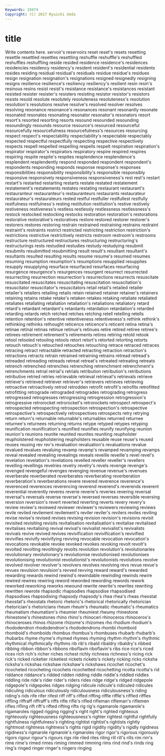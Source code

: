 ```yaml
---
Keywords: 19474 
Copyright: (C) 2017 Ryuichi Ueda
---
```


# title

Write contents here.
servoir's reservoirs reset reset's
resets resetting resettle resettled resettles resettling reshuffle reshuffle's reshuffled reshuffles
reshuffling reside resided residence residence's residences residencies residency residency's resident
resident's residential residents resides residing residual residual's residuals residue residue's
residues resign resignation resignation's resignations resigned resignedly resigning resigns resilience
resilience's resiliency resiliency's resilient resin resin's resinous resins resist resist's
resistance resistance's resistances resistant resisted resister resister's resisters resisting resistor
resistor's resistors resists resold resolute resolutely resoluteness resoluteness's resolution resolution's
resolutions resolve resolve's resolved resolver resolves resolving resonance resonance's resonances
resonant resonantly resonate resonated resonates resonating resonator resonator's resonators resort
resort's resorted resorting resorts resound resounded resounding resoundingly resounds resource
resource's resourced resourceful resourcefully resourcefulness resourcefulness's resources resourcing respect respect's
respectability respectability's respectable respectably respected respectful respectfully respecting respective respectively
respects respell respelled respelling respells respelt respiration respiration's respirator respirator's
respirators respiratory respire respired respires respiring respite respite's respites resplendence
resplendence's resplendent resplendently respond responded respondent respondent's respondents responding responds
response response's responses responsibilities responsibility responsibility's responsible responsibly responsive responsively
responsiveness responsiveness's rest rest's restart restart's restarted restarting restarts restate
restated restatement restatement's restatements restates restating restaurant restaurant's restauranteur restauranteur's
restauranteurs restaurants restaurateur restaurateur's restaurateurs rested restful restfuller restfullest restfully
restfulness restfulness's resting restitution restitution's restive restively restiveness restiveness's restless
restlessly restlessness restlessness's restock restocked restocking restocks restoration restoration's restorations
restorative restorative's restoratives restore restored restorer restorer's restorers restores restoring
restrain restrained restraining restrains restraint restraint's restraints restrict restricted restricting
restriction restriction's restrictions restrictive restrictively restricts restroom restroom's restrooms restructure
restructured restructures restructuring restructuring's restructurings rests restudied restudies restudy restudying
resubmit resubmits resubmitted resubmitting result result's resultant resultant's resultants resulted
resulting results resume resume's resumed resumes resuming resumption resumption's resumptions
resupplied resupplies resupply resupplying resurface resurfaced resurfaces resurfacing resurgence resurgence's
resurgences resurgent resurrect resurrected resurrecting resurrection resurrection's resurrections resurrects resuscitate
resuscitated resuscitates resuscitating resuscitation resuscitation's resuscitator resuscitator's resuscitators retail retail's
retailed retailer retailer's retailers retailing retails retain retained retainer retainer's
retainers retaining retains retake retake's retaken retakes retaking retaliate retaliated
retaliates retaliating retaliation retaliation's retaliations retaliatory retard retard's retardant retardant's
retardants retardation retardation's retarded retarding retards retch retched retches retching
retell retelling retells retention retention's retentive retentiveness retentiveness's rethink rethink's
rethinking rethinks rethought reticence reticence's reticent retina retina's retinae retinal
retinas retinue retinue's retinues retire retired retiree retiree's retirees retirement
retirement's retirements retires retiring retold retook retool retooled retooling retools
retort retort's retorted retorting retorts retouch retouch's retouched retouches retouching
retrace retraced retraces retracing retract retractable retracted retracting retraction retraction's
retractions retracts retrain retrained retraining retrains retread retread's retreaded retreading
retreads retreat retreat's retreated retreating retreats retrench retrenched retrenches retrenching
retrenchment retrenchment's retrenchments retrial retrial's retrials retribution retribution's retributions retributive
retried retries retrievable retrieval retrieval's retrievals retrieve retrieve's retrieved retriever
retriever's retrievers retrieves retrieving retroactive retroactively retrod retrodden retrofit retrofit's
retrofits retrofitted retrofitting retrograde retrograded retrogrades retrograding retrogress retrogressed retrogresses
retrogressing retrogression retrogression's retrogressive retrorocket retrorocket's retrorockets retrospect retrospect's retrospected
retrospecting retrospection retrospection's retrospective retrospective's retrospectively retrospectives retrospects retry retrying
return return's returnable returnable's returnables returned returnee returnee's returnees returning
returns retype retyped retypes retyping reunification reunification's reunified reunifies reunify
reunifying reunion reunion's reunions reunite reunited reunites reuniting reupholster reupholstered
reupholstering reupholsters reusable reuse reuse's reused reuses reusing rev rev's
revaluation revaluation's revaluations revalue revalued revalues revaluing revamp revamp's revamped
revamping revamps reveal revealed revealing revealings reveals reveille reveille's revel
revel's revelation revelation's revelations revelled reveller reveller's revellers revelling revellings
revelries revelry revelry's revels revenge revenge's revenged revengeful revenges revenging
revenue revenue's revenues reverberate reverberated reverberates reverberating reverberation reverberation's reverberations
revere revered reverence reverence's reverenced reverences reverencing reverend reverend's reverends
reverent reverential reverently reveres reverie reverie's reveries revering reversal reversal's
reversals reverse reverse's reversed reverses reversible reversing reversion reversion's revert
reverted reverting reverts revery revery's review review's reviewed reviewer reviewer's
reviewers reviewing reviews revile reviled revilement revilement's reviler reviler's revilers
reviles reviling revise revise's revised revises revising revision revision's revisions
revisit revisited revisiting revisits revitalisation revitalisation's revitalise revitalised revitalises revitalising
revival revival's revivalist revivalist's revivalists revivals revive revived revives revivification
revivification's revivified revivifies revivify revivifying reviving revocable revocation revocation's revocations
revokable revoke revoked revokes revoking revolt revolt's revolted revolting revoltingly
revolts revolution revolution's revolutionaries revolutionary revolutionary's revolutionise revolutionised revolutionises revolutionising
revolutionist revolutionist's revolutionists revolutions revolve revolved revolver revolver's revolvers revolves
revolving revs revue revue's revues revulsion revulsion's revved revving reward
reward's rewarded rewarding rewards rewind rewind's rewindable rewinding rewinds rewire
rewired rewires rewiring reword reworded rewording rewords rework reworked reworking
reworks rewound rewrite rewrite's rewrites rewriting rewritten rewrote rhapsodic rhapsodies
rhapsodise rhapsodised rhapsodises rhapsodising rhapsody rhapsody's rhea rhea's rheas rheostat
rheostat's rheostats rhetoric rhetoric's rhetorical rhetorically rhetorician rhetorician's rhetoricians rheum
rheum's rheumatic rheumatic's rheumatics rheumatism rheumatism's rheumier rheumiest rheumy rhinestone
rhinestone's rhinestones rhino rhino's rhinoceri rhinoceros rhinoceros's rhinoceroses rhinos rhizome
rhizome's rhizomes rho rhodium rhodium's rhododendron rhododendron's rhododendrons rhombi rhomboid
rhomboid's rhomboids rhombus rhombus's rhombuses rhubarb rhubarb's rhubarbs rhyme rhyme's
rhymed rhymes rhyming rhythm rhythm's rhythmic rhythmical rhythmically rhythms rib
rib's ribald ribaldry ribaldry's ribbed ribbing ribbon ribbon's ribbons riboflavin
riboflavin's ribs rice rice's riced rices rich rich's richer riches
richest richly richness richness's ricing rick rick's ricked ricketier ricketiest
rickets rickets's rickety ricking ricks ricksha ricksha's rickshas rickshaw rickshaw's
rickshaws ricochet ricochet's ricocheted ricocheting ricochets ricochetted ricochetting ricotta ricotta's
rid riddance riddance's ridded ridden ridding riddle riddle's riddled riddles
riddling ride ride's rider rider's riders rides ridge ridge's ridged
ridgepole ridgepole's ridgepoles ridges ridging ridicule ridicule's ridiculed ridicules ridiculing
ridiculous ridiculously ridiculousness ridiculousness's riding riding's rids rife rifer rifest
riff riff's riffed riffing riffle riffle's riffled riffles riffling riffraff
riffraff's riffs rifle rifle's rifled rifleman rifleman's riflemen rifles rifling
rift rift's rifted rifting rifts rig rig's rigamarole rigamarole's rigamaroles
rigged rigging rigging's right right's righted righteous righteously righteousness righteousness's
righter rightest rightful rightfully rightfulness rightfulness's righting rightist rightist's rightists
rightly rightmost rightness rightness's rights rigid rigidity rigidity's rigidly rigidness
rigidness's rigmarole rigmarole's rigmaroles rigor rigor's rigorous rigorously rigors rigour
rigour's rigours rigs rile riled riles riling rill rill's rills
rim rim's rime rime's rimed rimes riming rimmed rimming rims
rind rind's rinds ring ring's ringed ringer ringer's ringers ringing
